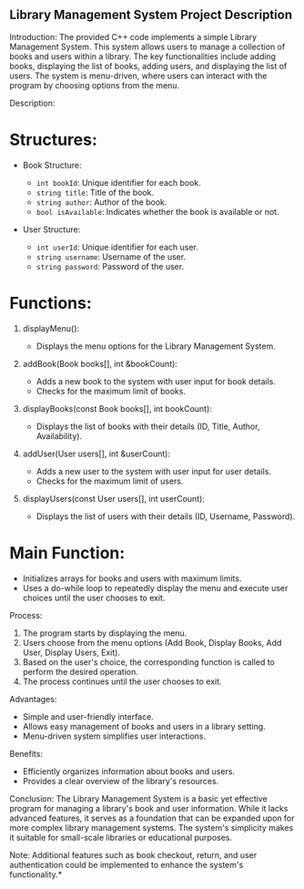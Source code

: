 ## Library Management System Project Description

 Introduction:
The provided C++ code implements a simple Library Management System. This system allows users to manage a collection of books and users within a library. The key functionalities include adding books, displaying the list of books, adding users, and displaying the list of users. The system is menu-driven, where users can interact with the program by choosing options from the menu.

 Description:
# Structures:
- Book Structure:
  - `int bookId`: Unique identifier for each book.
  - `string title`: Title of the book.
  - `string author`: Author of the book.
  - `bool isAvailable`: Indicates whether the book is available or not.

- User Structure:
  - `int userId`: Unique identifier for each user.
  - `string username`: Username of the user.
  - `string password`: Password of the user.

# Functions:
1. displayMenu():
   - Displays the menu options for the Library Management System.

2. addBook(Book books[], int &bookCount):
   - Adds a new book to the system with user input for book details.
   - Checks for the maximum limit of books.

3. displayBooks(const Book books[], int bookCount):
   - Displays the list of books with their details (ID, Title, Author, Availability).

4. addUser(User users[], int &userCount):
   - Adds a new user to the system with user input for user details.
   - Checks for the maximum limit of users.

5. displayUsers(const User users[], int userCount):
   - Displays the list of users with their details (ID, Username, Password).

# Main Function:
- Initializes arrays for books and users with maximum limits.
- Uses a do-while loop to repeatedly display the menu and execute user choices until the user chooses to exit.

 Process:
1. The program starts by displaying the menu.
2. Users choose from the menu options (Add Book, Display Books, Add User, Display Users, Exit).
3. Based on the user's choice, the corresponding function is called to perform the desired operation.
4. The process continues until the user chooses to exit.

 Advantages:
- Simple and user-friendly interface.
- Allows easy management of books and users in a library setting.
- Menu-driven system simplifies user interactions.

 Benefits:
- Efficiently organizes information about books and users.
- Provides a clear overview of the library's resources.

 Conclusion:
The Library Management System is a basic yet effective program for managing a library's book and user information. While it lacks advanced features, it serves as a foundation that can be expanded upon for more complex library management systems. The system's simplicity makes it suitable for small-scale libraries or educational purposes.

Note: Additional features such as book checkout, return, and user authentication could be implemented to enhance the system's functionality.*
